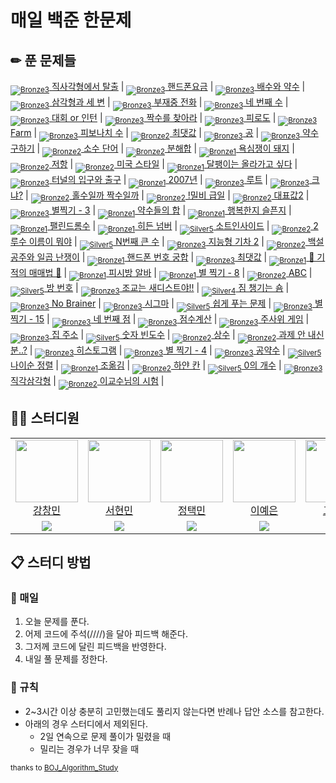 [Unrated]: https://user-images.githubusercontent.com/33937365/126247607-85783912-c11a-4d50-ac36-8cc7dcb75cd2.png
[Bronze5]: https://user-images.githubusercontent.com/33937365/126247611-e362d727-17a4-4737-a232-5827e185ab7c.png
[Bronze4]: https://user-images.githubusercontent.com/33937365/126247612-89cbc675-e1d4-43a2-950b-1cb014dca697.png
[Bronze3]: https://user-images.githubusercontent.com/33937365/126247613-b8408610-7bc4-40f8-804f-a30a45ddbb68.png
[Bronze2]: https://user-images.githubusercontent.com/33937365/126247614-d85dc6ff-a520-4c00-82bd-eb593b156bd8.png
[Bronze1]: https://user-images.githubusercontent.com/33937365/126247616-04b2ab30-9891-4b7b-8cb4-38e99b97e834.png
[Silver5]: https://user-images.githubusercontent.com/33937365/126247618-38c5c905-672b-4d75-808e-8a7d45ea577d.png
[Silver4]: https://user-images.githubusercontent.com/33937365/126247620-ba2d1b96-b0aa-4b88-80c5-71569c69bbc3.png
[Silver3]: https://user-images.githubusercontent.com/33937365/126247621-1b55b7f4-3a79-4348-8a63-f00c1813853e.png
[Silver2]: https://user-images.githubusercontent.com/33937365/126247622-a83b30a9-6618-4593-b775-6f6730afd3f6.png
[Silver1]: https://user-images.githubusercontent.com/33937365/126247625-8d82f8ab-6f95-4ef8-a243-be31f548596e.png

# 매일 백준 한문제
## ✏ 푼 문제들
[<sub>![Bronze3]</sub> 직사각형에서 탈출](https://www.acmicpc.net/problem/1085) |
[<sub>![Bronze3]</sub> 핸드폰요금](https://www.acmicpc.net/problem/1267) |
[<sub>![Bronze3]</sub> 배수와 약수](https://www.acmicpc.net/problem/5086) |
[<sub>![Bronze3]</sub> 삼각형과 세 변](https://www.acmicpc.net/problem/5073) |
[<sub>![Bronze3]</sub> 부재중 전화](https://www.acmicpc.net/problem/1333) |
[<sub>![Bronze3]</sub> 네 번째 수](https://www.acmicpc.net/problem/2997) |
[<sub>![Bronze3]</sub> 대회 or 인턴](https://www.acmicpc.net/problem/2875) |
[<sub>![Bronze3]</sub> 짝수를 찾아라](https://www.acmicpc.net/problem/3058) |
[<sub>![Bronze3]</sub> 피로도](https://www.acmicpc.net/problem/22864) |
[<sub>![Bronze3]</sub> Farm](https://www.acmicpc.net/problem/16283) |
[<sub>![Bronze3]</sub> 피보나치 수](https://www.acmicpc.net/problem/2747) |
[<sub>![Bronze2]</sub> 최댓값](https://www.acmicpc.net/problem/2562) |
[<sub>![Bronze3]</sub> 공](https://www.acmicpc.net/problem/1547) |
[<sub>![Bronze3]</sub> 약수 구하기](https://www.acmicpc.net/problem/2501) |
[<sub>![Bronze2]</sub> 소수 단어](https://www.acmicpc.net/problem/2153) |
[<sub>![Bronze2]</sub> 분해합](https://www.acmicpc.net/problem/2231) |
[<sub>![Bronze1]</sub> 욕심쟁이 돼지](https://www.acmicpc.net/problem/3060) |
[<sub>![Bronze2]</sub> 저항](https://www.acmicpc.net/problem/1076) |
[<sub>![Bronze2]</sub> 미국 스타일](https://www.acmicpc.net/problem/2712) |
[<sub>![Bronze1]</sub> 달팽이는 올라가고 싶다](https://www.acmicpc.net/problem/2869) |
[<sub>![Bronze3]</sub> 터널의 입구와 출구](https://www.acmicpc.net/problem/5612) |
[<sub>![Bronze1]</sub> 2007년](https://www.acmicpc.net/problem/1924) |
[<sub>![Bronze3]</sub> 루트](https://www.acmicpc.net/problem/4619) |
[<sub>![Bronze3]</sub> 크냐?](https://www.acmicpc.net/problem/4101) |
[<sub>![Bronze2]</sub> 홀수일까 짝수일까](https://www.acmicpc.net/problem/5988) |
[<sub>![Bronze2]</sub> !밀비 급일](https://www.acmicpc.net/problem/11365) |
[<sub>![Bronze2]</sub> 대표값2](https://www.acmicpc.net/problem/2587) |
[<sub>![Bronze3]</sub> 별찍기 - 3](https://www.acmicpc.net/problem/2440) |
[<sub>![Bronze1]</sub> 약수들의 합](https://www.acmicpc.net/problem/9506) |
[<sub>![Bronze1]</sub> 행복한지 슬픈지](https://www.acmicpc.net/problem/10769) |
[<sub>![Bronze1]</sub> 팰린드롬수](https://www.acmicpc.net/problem/1259) |
[<sub>![Bronze1]</sub> 히든 넘버](https://www.acmicpc.net/problem/8595) |
[<sub>![Silver5]</sub> 소트인사이드](https://www.acmicpc.net/problem/1427) |
[<sub>![Bronze2]</sub> 2루수 이름이 뭐야](https://www.acmicpc.net/problem/17350) |
[<sub>![Silver5]</sub> N번째 큰 수](https://www.acmicpc.net/problem/2693) |
[<sub>![Bronze3]</sub> 지능형 기차 2](https://www.acmicpc.net/problem/2460) |
[<sub>![Bronze2]</sub> 백설 공주와 일곱 난쟁이](https://www.acmicpc.net/problem/3040) |
[<sub>![Bronze1]</sub> 핸드폰 번호 궁합](https://www.acmicpc.net/problem/17202) |
[<sub>![Bronze3]</sub> 최댓값](https://www.acmicpc.net/problem/2566) |
[<sub>![Bronze1]</sub> 🐜 기적의 매매법 🐜](https://www.acmicpc.net/problem/20546) |
[<sub>![Bronze1]</sub> 피시방 알바](https://www.acmicpc.net/problem/1453) |
[<sub>![Bronze1]</sub> 별 찍기 - 8](https://www.acmicpc.net/problem/2445) |
[<sub>![Bronze2]</sub> ABC](https://www.acmicpc.net/problem/3047) |
[<sub>![Silver5]</sub> 방 번호](https://www.acmicpc.net/problem/1475) |
[<sub>![Bronze3]</sub> 조교는 새디스트야!!](https://www.acmicpc.net/problem/14656) |
[<sub>![Silver4]</sub> 짐 챙기는 숌](https://www.acmicpc.net/problem/1817) |
[<sub>![Bronze3]</sub> No Brainer](https://www.acmicpc.net/problem/4562) |
[<sub>![Bronze3]</sub> 시그마](https://www.acmicpc.net/problem/2355) |
[<sub>![Silver5]</sub> 쉽게 푸는 문제](https://www.acmicpc.net/problem/1292) |
[<sub>![Bronze3]</sub> 별 찍기 - 15](https://www.acmicpc.net/problem/10990) |
[<sub>![Bronze3]</sub> 네 번째 점](https://www.acmicpc.net/problem/3009) |
[<sub>![Bronze3]</sub> 점수계산](https://www.acmicpc.net/problem/2506) |
[<sub>![Bronze3]</sub> 주사위 게임](https://www.acmicpc.net/problem/10103) |
[<sub>![Bronze3]</sub> 집 주소](https://www.acmicpc.net/problem/1284) |
[<sub>![Silver5]</sub> 숫자 빈도수](https://www.acmicpc.net/problem/14912) |
[<sub>![Bronze2]</sub> 상수](https://www.acmicpc.net/problem/2908) |
[<sub>![Bronze2]</sub> 과제 안 내신 분..?](https://www.acmicpc.net/problem/5597) |
[<sub>![Bronze3]</sub> 히스토그램](https://www.acmicpc.net/problem/13752) |
[<sub>![Bronze3]</sub> 별 찍기 - 4](https://www.acmicpc.net/problem/2441) |
[<sub>![Bronze3]</sub> 공약수](https://www.acmicpc.net/problem/5618) |
[<sub>![Silver5]</sub> 나이순 정렬](https://www.acmicpc.net/problem/10814) |
[<sub>![Bronze1]</sub> 조옮김](https://www.acmicpc.net/problem/4732) |
[<sub>![Bronze2]</sub> 하얀 칸](https://www.acmicpc.net/problem/1100) |
[<sub>![Silver5]</sub> 0의 개수](https://www.acmicpc.net/problem/11170) |
[<sub>![Bronze3]</sub> 직각삼각형](https://www.acmicpc.net/problem/4153) |
[<sub>![Bronze2]</sub> 이교수님의 시험](https://www.acmicpc.net/problem/10874) |

## 👨‍💻 스터디원
<table>
  <tr>
    <td align="center">
      <a href="https://github.com/ckdals6932">
        <img src="https://avatars.githubusercontent.com/u/79955006?v=4" width="100px;" alt=""/>
        <br/>
        강창민
      </a>
    <td align="center">
      <a href="https://github.com/Seohyunmin42">
        <img src="https://avatars.githubusercontent.com/u/79955395?v=4" width="100px;" alt=""/>
        <br/>
        서현민
      </a>
    </td>
    <td align="center">
      <a href="https://github.com/Taek-min">
        <img src="https://avatars.githubusercontent.com/u/79956027?v=4" width="100px;" alt=""/>
        <br/>
        정택민
      </a>
    </td>
    <td align="center">
      <a href="https://github.com/jjklunicc">
        <img src="https://avatars.githubusercontent.com/u/55953594?v=4" width="100px;" alt=""/>
        <br/>
        이예은
      </a>
    </td>
    <td align="center">
      <a href="https://github.com/kkg0726">
        <img src="https://avatars.githubusercontent.com/u/60912962?v=4" width="100px;" alt=""/>
        <br/>
        고가희
      </a>
    </td>
    <td align="center">
      <a href="https://github.com/sungsuahn">
        <img src="https://avatars.githubusercontent.com/u/91382828?v=4" width="100px;" alt=""/>
        <br/>
        안성수
      </a>
    </td>
  </tr>
  <tr>
    <td align="center">
      <a href="https://solved.ac/ckdals6932">
        <img src="http://mazassumnida.wtf/api/mini/generate_badge?boj=ckdals6932">
      </a>
    <td align="center">
      <a href="https://solved.ac/tjgusals42">
        <img src="http://mazassumnida.wtf/api/mini/generate_badge?boj=tjgusals42">
      </a>
    </td>
    <td align="center">
      <a href="https://solved.ac/jtm1124">
        <img src="http://mazassumnida.wtf/api/mini/generate_badge?boj=jtm1124">
      </a>
    </td>
    <td align="center">
      <a href="https://solved.ac/jjklunicc">
        <img src="http://mazassumnida.wtf/api/mini/generate_badge?boj=jjklunicc">
      </a>
    </td>
    <td align="center">
      <a href="https://solved.ac/kkg0726">
        <img src="http://mazassumnida.wtf/api/mini/generate_badge?boj=kkg0726">
      </a>
    </td>
    <td align="center">
      <a href="https://solved.ac/saop1739">
        <img src="http://mazassumnida.wtf/api/mini/generate_badge?boj=saop1739">
      </a>
    </td>
  </tr>
</table>

## 📋 스터디 방법
### 📌 매일
1. 오늘 문제를 푼다.
2. 어제 코드에 주석(////)을 달아 피드백 해준다.
3. 그저께 코드에 달린 피드백을 반영한다.
4. 내일 풀 문제를 정한다.

### 📌 규칙
* 2~3시간 이상 충분히 고민했는데도 풀리지 않는다면 반례나 답안 소스를 참고한다.
* 아래의 경우 스터디에서 제외된다.
  * 2일 연속으로 문제 풀이가 밀렸을 때
  * 밀리는 경우가 너무 잦을 때

<sub>thanks to [BOJ_Algorithm_Study](https://github.com/Eighteeen/BOJ_Algorithm_Study)</sub>
